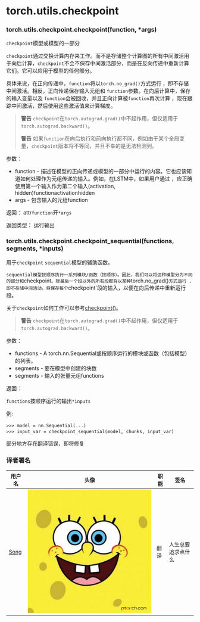 

# torch.utils.checkpoint

### torch.utils.checkpoint.checkpoint(function, *args)

`checkpoint`模型或模型的一部分

`checkpoint`通过交换计算内存来工作。而不是存储整个计算图的所有中间激活用于向后计算，`checkpoint`不会不保存中间激活部分，而是在反向传递中重新计算它们。它可以应用于模型的任何部分。

具体来说，在正向传递中，`function`将以`torch.no_grad()`方式运行 ，即不存储中间激活。相反，正向传递保存输入元组和 `function`参数。在向后计算中，保存的输入变量以及 `function`会被回收，并且正向计算被`function`再次计算 ，现在跟踪中间激活，然后使用这些激活值来计算梯度。

> **警告** `checkpoint`在`torch.autograd.grad()`中不起作用，但仅适用于`torch.autograd.backward()`。
> 
> **警告** 如果`function`在向后执行和前向执行都不同，例如由于某个全局变量，`checkpoint`版本将不等同，并且不幸的是无法检测到。

参数：

*   function - 描述在模型的正向传递或模型的一部分中运行的内容。它也应该知道如何处理作为元组传递的输入。例如，在LSTM中，如果用户通过 ，应正确使用第一个输入作为第二个输入(activation, hidden)functionactivationhidden
*   args - 包含输入的元组function

返回： attr`function`开`*args`

返回类型：
运行输出

### torch.utils.checkpoint.checkpoint_sequential(functions, segments, *inputs)

用于`checkpoint` `sequential`模型的辅助函数。

`sequential模型按顺序执行一系列模块/函数（按顺序）。因此，我们可以将这种模型分为不同的部分和`checkpoint`。除最后一个段以外的所有段都将以某种`torch.no_grad()`方式运行 ，即不存储中间活动。将保存每个`checkpoint`段的输入，以便在向后传递中重新运行段。

关于`checkpoint`如何工作可以参考[checkpoint()](https://pytorch.org/docs/master/checkpoint.html#torch.utils.checkpoint.checkpoint)。

> **警告** `checkpoint`在`torch.autograd.grad()`中不起作用，但仅适用于`torch.autograd.backward()`。

参数：

*   functions - A torch.nn.Sequential或按顺序运行的模块或函数（包括模型）的列表。
*   segments - 要在模型中创建的块数
*   segments - 输入的张量元组functions

返回：

`functions`按顺序运行的输出`*inputs`

例:

```
>>> model = nn.Sequential(...)
>>> input_var = checkpoint_sequential(model, chunks, input_var)
```

部分地方存在翻译错误，即将修复

### 译者署名

| 用户名 | 头像 | 职能 | 签名 |
| --- | --- | --- | --- |
| [Song](https://ptorch.com) | ![](img/2018033000352689884.jpeg) | 翻译 | 人生总要追求点什么 |

